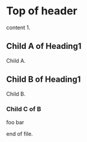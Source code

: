 
# Top of header

content 1.

## Child A of Heading1

Child A.

## Child B of Heading1

Child B.

### Child C of B

foo bar

end of file.
